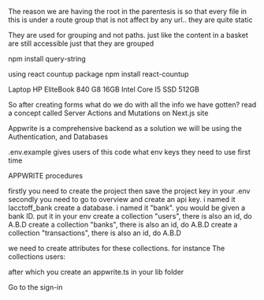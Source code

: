 The reason we are having the root in the parentesis is so that every file in this is under a route group that is not affect by any url.. they are quite static

They are used for grouping and not paths. just like the content in a basket are still accessible just that they are grouped

<!-- install Query string -->
npm install query-string

<!-- Count up package -->
using react countup package
npm install react-countup


Laptop HP EliteBook 840 G8 16GB Intel Core I5 SSD 512GB



So after creating forms what do we do with all the info we have gotten?
read a concept called Server Actions and Mutations on Next.js site

Appwrite is a comprehensive backend as a solution 
  we will be using the Authentication, and Databases

  .env.example gives users of this code what env keys they need to use first time

  APPWRITE procedures

  firstly you need to create the project then save the project key in your .env
  secondly you need to go to overview and create an api key. i named it lacctoff_bank
  create a database. i named it "bank". you would be given a bank ID. put it in your env
  create a collection "users", there is also an id, do A.B.D
  create a collection "banks", there is also an id, do A.B.D
  create a collection "transactions", there is also an id, do A.B.D

  we need to create attributes for these collections. for instance
  The collections users:

  after which you create an appwrite.ts in your lib folder

  Go to the sign-in 
  